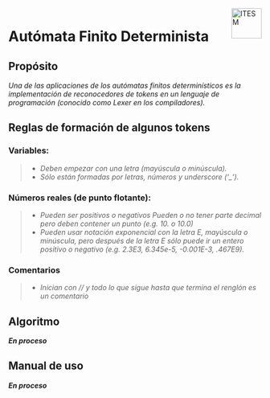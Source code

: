 <a href="#">
    <img src="https://javier.rodriguez.org.mx/itesm/2014/tecnologico-de-monterrey-black.png" alt="ITESM" title="ITESM" align="right" height="60" />
</a>

# **Autómata Finito Determinista**

## **Propósito**

_Una de las aplicaciones de los autómatas finitos determinísticos es la implementación de reconocedores de tokens en un lenguaje de programación (conocido como Lexer en los compiladores)._

## **Reglas de formación de algunos tokens**

### **Variables:**

> - _Deben empezar con una letra (mayúscula o minúscula)._
> - _Sólo están formadas por letras, números y underscore (‘\_’)._

### **Números reales (de punto flotante):**

> - _Pueden ser positivos o negativos
>   Pueden o no tener parte decimal pero deben contener un punto (e.g. 10. o 10.0)_
> - _Pueden usar notación exponencial con la letra E, mayúscula o minúscula, pero después de la letra E sólo puede ir un entero positivo o negativo (e.g. 2.3E3, 6.345e-5, -0.001E-3, .467E9)._

### **Comentarios**

> - _Inician con // y todo lo que sigue hasta que termina el renglón es un comentario_

## Algoritmo

_**En proceso**_

## Manual de uso

_**En proceso**_
